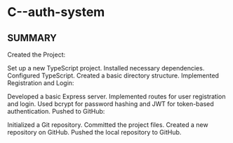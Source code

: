 # C--auth-system

## SUMMARY

Created the Project:

Set up a new TypeScript project.
Installed necessary dependencies.
Configured TypeScript.
Created a basic directory structure.
Implemented Registration and Login:

Developed a basic Express server.
Implemented routes for user registration and login.
Used bcrypt for password hashing and JWT for token-based authentication.
Pushed to GitHub:

Initialized a Git repository.
Committed the project files.
Created a new repository on GitHub.
Pushed the local repository to GitHub.
